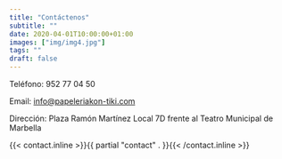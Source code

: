 ```yaml
---
title: "Contáctenos"
subtitle: ""
date: 2020-04-01T10:00:00+01:00
images: ["img/img4.jpg"]
tags: ""
draft: false
---
```

Teléfono: 952 77 04 50

Email: info@papeleriakon-tiki.com

Dirección: Plaza Ramón Martínez Local 7D frente al Teatro Municipal de Marbella

{{< contact.inline >}}{{ partial "contact" . }}{{< /contact.inline >}}
